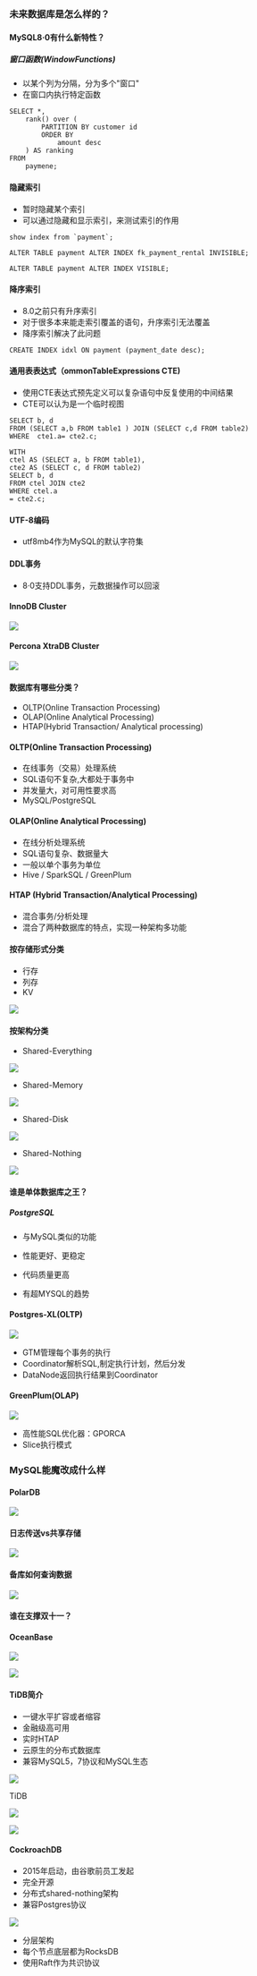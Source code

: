 ### 未来数据库是怎么样的？

#### MySQL8·0有什么新特性？

##### 窗口函数(WindowFunctions)

* 以某个列为分隔，分为多个"窗口"
* 在窗口内执行特定函数

```mysql
SELECT *,
	rank() over (
		PARTITION BY customer id
		ORDER BY
			amount desc
	) AS ranking
FROM
	paymene;
```



#### 隐藏索引

* 暂时隐藏某个索引
* 可以通过隐藏和显示索引，来测试索引的作用

```mysql
show index from `payment`;
```

```mysql
ALTER TABLE payment ALTER INDEX fk_payment_rental INVISIBLE;
```

```mysql
ALTER TABLE payment ALTER INDEX VISIBLE;
```



#### 降序索引

* 8.0之前只有升序索引
* 对于很多本来能走索引覆盖的语句，升序索引无法覆盖
* 降序索引解决了此问题

```mysql
CREATE INDEX idxl ON payment (payment_date desc);
```



#### 通用表表达式（ommonTabIeExpressions CTE)

* 使用CTE表达式预先定义可以复杂语句中反复使用的中间结果
* CTE可以认为是一个临时视图

```mysql
SELECT b, d
FROM (SELECT a,b FROM table1 ) JOIN (SELECT c,d FROM table2)
WHERE  cte1.a= cte2.c;
```

```mysql
WITH
ctel AS (SELECT a, b FROM table1),
cte2 AS (SELECT c, d FROM table2)
SELECT b, d
FROM ctel JOIN cte2
WHERE ctel.a
= cte2.c;
```

#### UTF-8编码

* utf8mb4作为MySQL的默认字符集



#### DDL事务

* 8·0支持DDL事务，元数据操作可以回滚



#### lnnoDB CIuster

![](../../../assets/img/2022-09-18/fast_22-02-02.png)



#### Percona XtraDB CIuster

![](../../../assets/img/2022-09-18/fast_22-03-02.png)



#### 数据库有哪些分类？

* OLTP(Online Transaction Processing)
* OLAP(Online Analytical Processing)
* HTAP(Hybrid Transaction/ Analytical processing)



#### OLTP(OnIine Transaction Processing)

* 在线事务（交易）处理系统
* SQL语句不复杂,大都处于事务中
* 并发量大，对可用性要求高
* MySQL/PostgreSQL



#### OLAP(OnIine Analytical Processing)

* 在线分析处理系统
* SQL语句复杂、数据量大
* 一般以单个事务为单位
* Hive / SparkSQL / GreenPIum



#### HTAP (Hybrid Transaction/AnaIyticaI Processing)

* 混合事务/分析处理
* 混合了两种数据库的特点，实现一种架构多功能



#### 按存储形式分类

* 行存
* 列存
* KV

![](../../../assets/img/2022-09-18/fast_22-09-00.png)



#### 按架构分类

* Shared-Everything

![](../../../assets/img/2022-09-18/fast_22-09-59.png)

* Shared-Memory

![](../../../assets/img/2022-09-18/fast_22-10-30.png)

* Shared-Disk

![](../../../assets/img/2022-09-18/fast_22-11-00.png)

* Shared-Nothing

![](../../../assets/img/2022-09-18/fast_22-11-51.png)



#### 谁是单体数据库之王？

##### PostgreSQL

* 与MySQL类似的功能

* 性能更好、更稳定
* 代码质量更高
* 有超MYSQL的趋势



#### Postgres-XL(OLTP)

![](../../../assets/img/2022-09-18/fast_22-13-42.png)

* GTM管理每个事务的执行
* Coordinator解析SQL,制定执行计划，然后分发
* DataNode返回执行结果到Coordinator



#### GreenPIum(OLAP)

![](../../../assets/img/2022-09-18/fast_22-14-46.png)

* 高性能SQL优化器：GPORCA
* Slice执行模式



### MySQL能魔改成什么样

#### PoIarDB

![](../../../assets/img/2022-09-18/fast_22-16-51.png)



#### 日志传送vs共享存储

![](../../../assets/img/2022-09-18/fast_22-17-53.png)



#### 备库如何查询数据

![](../../../assets/img/2022-09-18/fast_22-19-14.png)



#### 谁在支撑双十一？

#### OceanBase

![](../../../assets/img/2022-09-18/fast_22-20-32.png)



![](../../../assets/img/2022-09-18/fast_22-21-20.png)



#### TiDB简介

* 一键水平扩容或者缩容
* 金融级高可用
* 实时HTAP
* 云原生的分布式数据库
* 兼容MySQL5，7协议和MySQL生态

![](../../../assets/img/2022-09-18/fast_22-22-30.png)

TiDB

![](../../../assets/img/2022-09-18/fast_22-23-09.png)



![](../../../assets/img/2022-09-18/fast_22-24-04.png)



#### CockroachDB

* 2015年启动，由谷歌前员工发起
* 完全开源
* 分布式shared-nothing架构
* 兼容Postgres协议

![](../../../assets/img/2022-09-18/fast_22-25-21.png)

* 分层架构
* 每个节点底层都为RocksDB
* 使用Raft作为共识协议

